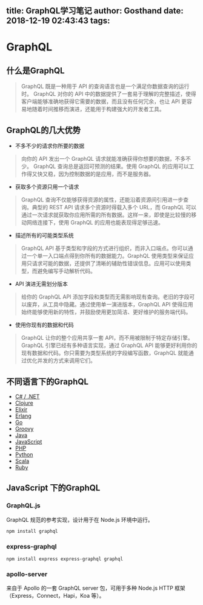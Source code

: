 title: GraphQL学习笔记
author: Gosthand
date: 2018-12-19 02:43:43
tags:
---
# GraphQL


## 什么是GraphQL
> GraphQL 既是一种用于 API 的查询语言也是一个满足你数据查询的运行时。 GraphQL 对你的 API 中的数据提供了一套易于理解的完整描述，使得客户端能够准确地获得它需要的数据，而且没有任何冗余，也让 API 更容易地随着时间推移而演进，还能用于构建强大的开发者工具。

<!--more-->
## GraphQL的几大优势
* 不多不少的请求你所要的数据
> 向你的 API 发出一个 GraphQL 请求就能准确获得你想要的数据，不多不少。 GraphQL 查询总是返回可预测的结果。使用 GraphQL 的应用可以工作得又快又稳，因为控制数据的是应用，而不是服务器。

* 获取多个资源只用一个请求
> GraphQL 查询不仅能够获得资源的属性，还能沿着资源间引用进一步查询。典型的 REST API 请求多个资源时得载入多个 URL，而 GraphQL 可以通过一次请求就获取你应用所需的所有数据。这样一来，即使是比较慢的移动网络连接下，使用 GraphQL 的应用也能表现得足够迅速。

* 描述所有的可能类型系统
> GraphQL API 基于类型和字段的方式进行组织，而非入口端点。你可以通过一个单一入口端点得到你所有的数据能力。GraphQL 使用类型来保证应用只请求可能的数据，还提供了清晰的辅助性错误信息。应用可以使用类型，而避免编写手动解析代码。

* API 演进无需划分版本
> 给你的 GraphQL API 添加字段和类型而无需影响现有查询。老旧的字段可以废弃，从工具中隐藏。通过使用单一演进版本，GraphQL API 使得应用始终能够使用新的特性，并鼓励使用更加简洁、更好维护的服务端代码。

* 使用你现有的数据和代码
> GraphQL 让你的整个应用共享一套 API，而不用被限制于特定存储引擎。GraphQL 引擎已经有多种语言实现，通过 GraphQL API 能够更好利用你的现有数据和代码。你只需要为类型系统的字段编写函数，GraphQL 就能通过优化并发的方式来调用它们。

## 不同语言下的GraphQL

* [C# / .NET](http://graphql.cn/code/#c-net)
* [Clojure](http://graphql.cn/code/#clojure)
* [Elixir](http://graphql.cn/code/#elixir)
* [Erlang](http://graphql.cn/code/#erlang)
* [Go](http://graphql.cn/code/#go)
* [Groovy](http://graphql.cn/code/#groovy)
* [Java](http://graphql.cn/code/#java)
* [JavaScript](http://graphql.cn/code/#javascript)
* [PHP](http://graphql.cn/code/#php)
* [Python](http://graphql.cn/code/#python)
* [Scala](http://graphql.cn/code/#scala)
* [Ruby](http://graphql.cn/code/#ruby)


## JavaScript 下的GraphQL


### GraphQL.js
GraphQL 规范的参考实现，设计用于在 Node.js 环境中运行。

```shell
npm install graphql
```

### express-graphql
```shell
npm install express express-graphql graphql
```

### apollo-server
来自于 Apollo 的一套 GraphQL server 包，可用于多种 Node.js HTTP 框架（Express，Connect，Hapi，Koa 等）。